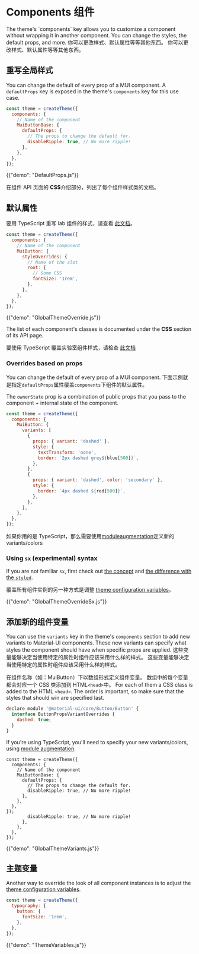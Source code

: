 # Components 组件

<p class="description">The theme's `components` key allows you to customize a component without wrapping it in another component. You can change the styles, the default props, and more. 你可以更改样式、默认属性等等其他东西。 你可以更改样式、默认属性等等其他东西。</p>

## 重写全局样式

You can change the default of every prop of a MUI component. A `defaultProps` key is exposed in the theme's `components` key for this use case.

```js
const theme = createTheme({
  components: {
    // Name of the component
    MuiButtonBase: {
      defaultProps: {
        // The props to change the default for.
        disableRipple: true, // No more ripple!
      },
    },
  },
});
```

{{"demo": "DefaultProps.js"}}

在组件 API 页面的 **CSS**介绍部分，列出了每个组件样式类的文档。

## 默认属性

要用 TypeScript 重写 lab 组件的样式，请查看 [此文档](/components/about-the-lab/#typescript)。

```js
const theme = createTheme({
  components: {
    // Name of the component
    MuiButton: {
      styleOverrides: {
        // Name of the slot
        root: {
          // Some CSS
          fontSize: '1rem',
        },
      },
    },
  },
});
```

{{"demo": "GlobalThemeOverride.js"}}

The list of each component's classes is documented under the **CSS** section of its API page.

要使用 TypeScript 覆盖实验室组件样式，请检查 [此文档](/components/about-the-lab/#typescript)

### Overrides based on props

You can change the default of every prop of a MUI component. 下面示例就是指定`defaultProps`属性覆盖`components`下组件的默认属性。

The `ownerState` prop is a combination of public props that you pass to the component + internal state of the component.

```js
const theme = createTheme({
  components: {
    MuiButton: {
      variants: [
        {
          props: { variant: 'dashed' },
          style: {
            textTransform: 'none',
            border: `2px dashed grey${blue[500]}`,
          },
        },
        {
          props: { variant: 'dashed', color: 'secondary' },
          style: {
            border: `4px dashed ${red[500]}`,
          },
        },
      ],
    },
  },
});
```

如果你用的是 TypeScript，那么需要使用[moduleaugmentation](https://www.typescriptlang.org/docs/handbook/declaration-merging.html#module-augmentation)定义新的 variants/colors

### Using `sx` (experimental) syntax

If you are not familiar `sx`, first check out [the concept](/system/the-sx-prop/) and [the difference with the `styled`](/system/styled/#difference-with-the-sx-prop).

覆盖所有组件实例的另一种方式是调整 [theme configuration variables](/customization/theming/#theme-configuration-variables)。

{{"demo": "GlobalThemeOverrideSx.js"}}

## 添加新的组件变量

You can use the `variants` key in the theme's `components` section to add new variants to Material-UI components. These new variants can specify what styles the component should have when specific props are applied. 这些变量能够决定当使用特定的属性时组件应该采用什么样的样式。 这些变量能够决定当使用特定的属性时组件应该采用什么样的样式。

在组件名称（如：MuiButton）下以数组形式定义组件变量。 数组中的每个变量都会对应一个 CSS 类添加到 HTML`<head>`中。 For each of them a CSS class is added to the HTML `<head>`. The order is important, so make sure that the styles that should win are specified last.

```js
declare module '@material-ui/core/Button/Button' {
  interface ButtonPropsVariantOverrides {
    dashed: true;
  }
}
```

If you're using TypeScript, you'll need to specify your new variants/colors, using [module augmentation](https://www.typescriptlang.org/docs/handbook/declaration-merging.html#module-augmentation).

<!-- Tested with packages/mui-material/test/typescript/augmentation/themeComponents.spec.ts -->

```tsx
const theme = createTheme({
  components: {
    // Name of the component
    MuiButtonBase: {
      defaultProps: {
        // The props to change the default for.
        disableRipple: true, // No more ripple!
      },
    },
  },
});
        disableRipple: true, // No more ripple!
      },
    },
  },
});
```

{{"demo": "GlobalThemeVariants.js"}}

## 主题变量

Another way to override the look of all component instances is to adjust the [theme configuration variables](/customization/theming/#theme-configuration-variables).

```js
const theme = createTheme({
  typography: {
    button: {
      fontSize: '1rem',
    },
  },
});
```

{{"demo": "ThemeVariables.js"}}
